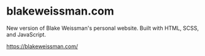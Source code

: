 # blakeweissman.com
New version of Blake Weissman's personal website. Built with HTML, SCSS, and JavaScript. 

https://blakeweissman.com/
